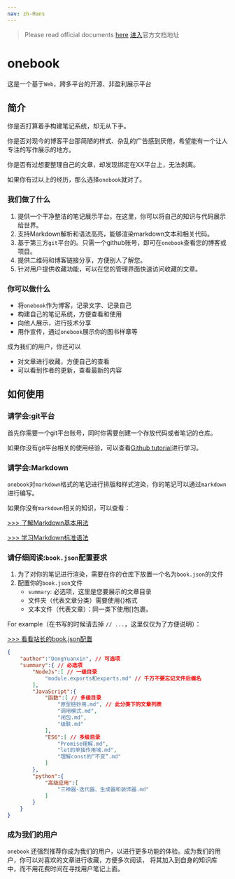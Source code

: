```yaml
---
nav: zh-Hans
---
```


> Please read official documents [here](http://193.112.241.232:8001/)
> [进入](http://193.112.241.232:8001/)官方文档地址

# onebook
这是一个基于`Web`，跨多平台的开源、非盈利展示平台

## 简介
你是否打算着手构建笔记系统，却无从下手。

你是否对现今的博客平台那简陋的样式、杂乱的广告感到厌倦，希望能有一个让人专注的写作展示的地方。

你是否有过想要整理自己的文章，却发现绑定在XX平台上，无法剥离。

如果你有过以上的经历，那么选择`onebook`就对了。

### 我们做了什么
1. 提供一个干净整洁的笔记展示平台。在这里，你可以将自己的知识与代码展示给世界。
2. 支持Markdown解析和语法高亮，能够渲染markdown文本和相关代码。
3. 基于第三方`git`平台的。只需一个github账号，即可在`onebook`查看您的博客或项目。
4. 提供二维码和博客链接分享，方便别人了解您。
5. 针对用户提供收藏功能，可以在您的管理界面快速访问收藏的文章。

### 你可以做什么

* 将`onebook`作为博客，记录文字、记录自己
* 构建自己的笔记系统，方便查看和使用
* 向他人展示，进行技术分享
* 用作宣传，通过`onebook`展示你的图书样章等

成为我们的用户，你还可以
* 对文章进行收藏，方便自己的查看
* 可以看到作者的更新，查看最新的内容

## 如何使用

### 请学会:git平台
首先你需要一个git平台账号，同时你需要创建一个存放代码或者笔记的仓库。

如果你没有git平台相关的使用经验，可以查看<a href="https://guides.github.com/activities/hello-world/">Github tutorial</a>进行学习。

### 请学会:Markdown
`onebook`对`markdown`格式的笔记进行排版和样式渲染，你的笔记可以通过`markdown`进行编写。

如果你没有`markdown`相关的知识，可以查看：

[>>> 了解Markdown基本用法](https://www.zhihu.com/question/20409634)

[>>> 学习Markdown标准语法](https://www.appinn.com/markdown/)

### 请仔细阅读:`book.json`配置要求
1. 为了对你的笔记进行渲染，需要在你的仓库下放置一个名为`book.json`的文件
2. 配置你的`book.json`文件
    * `summary`: 必选项，这里是您要展示的文章目录
    * 文件夹（代表文章分类）需要使用{}格式
    * 文本文件（代表文章）：同一类下使用[]包裹。

For example（在书写的时候请去掉 `// ...`，这里仅仅为了方便说明）：

[>>> 看看站长的book.json配置](https://github.com/dongyuanxin/book/blob/master/book.json)

```json
{
    "author":"DongYuanxin", // 可选项
    "summary":{ // 必选项
        "NodeJs":[ // 一级目录
            "module.exports和exports.md" // 千万不要忘记文件后缀名
        ],
        "JavaScript":{
            "函数":[ // 多级目录
                "原型链妙用.md", // 此分类下的文章列表
                "调用模式.md",
                "闭包.md",
                "级联.md"
            ],
            "ES6":[ // 多级目录
                "Promise理解.md",
                "let的单独作用域.md",
                "理解const的“不变”.md"
            ]
        },
        "python":{
            "高级应用":[
                "三神器-迭代器、生成器和装饰器.md"
            ]
        }
    }
}
```

### 成为我们的用户
`onebook` 还强烈推荐你成为我们的用户，以进行更多功能的体验。成为我们的用户，你可以对喜欢的文章进行收藏，方便多次阅读，
将其加入到自身的知识库中，而不用花费时间在寻找用户笔记上面。